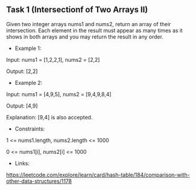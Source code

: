 ## Task 1 (Intersectionf of Two Arrays II)

Given two integer arrays nums1 and nums2, return an array of their intersection. Each element in the result must appear as many times as it shows in both arrays and you may return the result in any order.

- Example 1:

Input: nums1 = [1,2,2,1], nums2 = [2,2]

Output: [2,2]

- Example 2:

Input: nums1 = [4,9,5], nums2 = [9,4,9,8,4]

Output: [4,9]

Explanation: [9,4] is also accepted.
 

- Constraints:

1 <= nums1.length, nums2.length <= 1000

0 <= nums1[i], nums2[i] <= 1000

- Links:

https://leetcode.com/explore/learn/card/hash-table/184/comparison-with-other-data-structures/1178